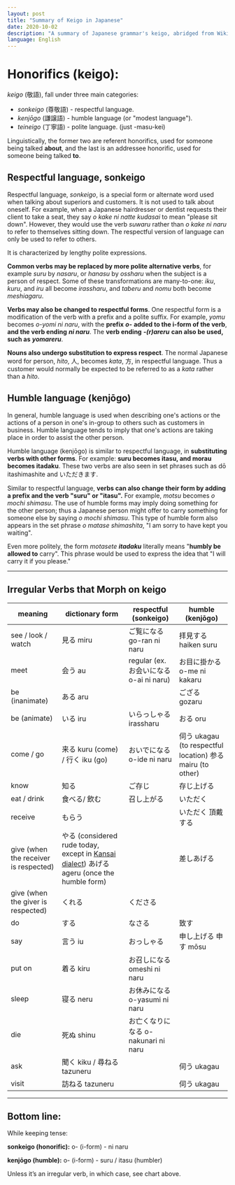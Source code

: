 ```yaml
---
layout: post
title: "Summary of Keigo in Japanese"
date: 2020-10-02
description: "A summary of Japanese grammar's keigo, abridged from Wikipedia + formatting."
language: English
---
```


# Honorifics (keigo):

_keigo_ (敬語), fall under three main categories:

- _sonkeigo_ (尊敬語) - respectful language.
- _kenjōgo_ (謙譲語) - humble language (or "modest language").
- _teineigo_ (丁寧語) - polite language. (just -masu-kei)

Linguistically, the former two are referent honorifics, used for someone being talked **about**, and the
last is an addressee honorific, used for someone being talked **to**.

## Respectful language, sonkeigo

Respectful language, _sonkeigo_, is a special form or alternate word used when talking about
superiors and customers. It is not used to talk about oneself. For example, when a Japanese
hairdresser or dentist requests their client to take a seat, they say _o kake ni natte kudasai_ to mean
"please sit down". However, they would use the verb _suwaru_ rather than _o kake ni naru_ to refer to
themselves sitting down. The respectful version of language can only be used to refer to others.

It is characterized by lengthy polite expressions.

**Common verbs may be replaced by more polite alternative verbs**, for example _suru_ by
_nasaru_, or _hanasu_ by _ossharu_ when the subject is a person of respect. Some of these
transformations are many-to-one: _iku_, _kuru_, and _iru_ all become _irassharu_, and _taberu_ and _nomu_ both become _meshiagaru_.

**Verbs may also be changed to respectful forms**. One respectful form is a modification of the verb
with a prefix and a polite suffix. For example, _yomu_ becomes _o-yomi ni naru_, with the **prefix**
**_o-_** **added to the i-form of the verb**, **and the verb ending** **_ni naru_**. The **verb ending** **_-(r)areru_** **can
also be used, such as** **_yomareru_**.

**Nouns also undergo substitution to express respect**. The normal Japanese word for person,
_hito_, 人, becomes _kata_, 方, in respectful language. Thus a customer would normally be expected to
be referred to as a _kata_ rather than a _hito_.

## Humble language (kenjōgo)

In general, humble language is used when describing one's actions or the actions of a person in
one's in-group to others such as customers in business. Humble language tends to imply that one's
actions are taking place in order to assist the other person.

Humble language (kenjōgo) is similar to respectful language, in **substituting verbs with other
forms**. For example: **suru becomes itasu, and morau becomes itadaku**. These two verbs are
also seen in set phrases such as dō itashimashite and いただきます.

Similar to respectful language, **verbs can also change their form by adding a prefix and the verb
"suru" or "itasu".** For example, _motsu_ becomes _o mochi shimasu_. The use of humble forms
may imply doing something for the other person; thus a Japanese person might offer to carry
something for someone else by saying _o mochi shimasu_. This type of humble form also appears in
the set phrase _o matase shimashita_, "I am sorry to have kept you waiting".

Even more politely, the form _motasete_ **_itadaku_** literally means "**humbly be allowed to** carry". This
phrase would be used to express the idea that "I will carry it if you please."

---
## Irregular Verbs that Morph on keigo

| meaning| dictionary form| respectful (sonkeigo) | humble (kenjōgo)|
| -------------------------------------- | ------------------------------------------------------------------------------------------------------------------------------------------------------------ | --------------------------------- | ------------------------------------------------------- |
| see / look / watch | 見る miru| ご覧になる go-ran ni naru| 拝見する haiken suru|
| meet | 会う au| regular (ex. お会いになる o-ai ni naru) | お目に掛かる o-me ni kakaru |
| be (inanimate)| ある aru | | ござる gozaru|
| be (animate)| いる iru | いらっしゃる irassharu| おる oru|
| come / go | 来る kuru (come) / 行く iku (go)| おいでになる o-ide ni naru| 伺う ukagau (to respectful location) 参る mairu (to other) |
| know | 知る | ご存じ | 存じ上げる |
| eat / drink| 食べる/ 飲む| 召し上がる| いただく |
| receive| もらう | | いただく 頂戴する |
| give (when the receiver is respected) | やる (considered rude today, except in [Kansai dialect](https://en.wikipedia.org/wiki/Kansai_dialect "Kansai dialect")) あげる ageru (once the humble form) | | 差しあげる |
| give (when the giver is respected)| くれる | くださる | |
| do | する | なさる | 致す |
| say| 言う iu| おっしゃる | 申し上げる 申す mōsu|
| put on | 着る kiru| お召しになる omeshi ni naru | |
| sleep| 寝る neru| お休みになる o-yasumi ni naru | |
| die| 死ぬ shinu | お亡くなりになる o-nakunari ni naru | |
| ask| 聞く kiku / 尋ねる tazuneru | | 伺う ukagau |
| visit| 訪ねる tazuneru | | 伺う ukagau |

---
## Bottom line:

While keeping tense:

**sonkeigo (honorific):** o- (i-form) - ni naru

**kenjōgo (humble):** o- (i-form) - suru / itasu (humbler)

Unless it’s an irregular verb, in which case, see chart above.



